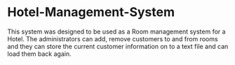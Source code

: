 # Hotel-Management-System
This system was designed to be used as a Room management system for a Hotel. The administrators can add, remove customers to and from rooms and they can store the current customer information on to a text file and can load them back again.
